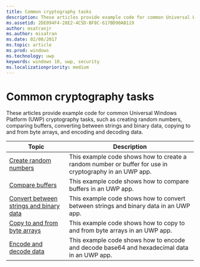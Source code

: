 ```yaml
---
title: Common cryptography tasks
description: These articles provide example code for common Universal Windows Platform (UWP) cryptography tasks, such as creating random numbers, comparing buffers, converting between strings and binary data, copying to and from byte arrays, and encoding and decoding data.
ms.assetid: 2DE094F4-28E2-4C5D-BF8C-617BD90AB119
author: msatranjr
ms.author: misatran
ms.date: 02/08/2017
ms.topic: article
ms.prod: windows
ms.technology: uwp
keywords: windows 10, uwp, security
ms.localizationpriority: medium
---
```


# Common cryptography tasks

These articles provide example code for common Universal Windows Platform (UWP) cryptography tasks, such as creating random numbers, comparing buffers, converting between strings and binary data, copying to and from byte arrays, and encoding and decoding data.

| Topic                                                                                 | Description                                                                                            |
|---------------------------------------------------------------------------------------|--------------------------------------------------------------------------------------------------------|
| [Create random numbers](create-random-numbers.md)                                     | This example code shows how to create a random number or buffer for use in cryptography in an UWP app. |
| [Compare buffers](compare-buffers.md)                                                 | This example code shows how to compare buffers in an UWP app.                                          |
| [Convert between strings and binary data](convert-between-strings-and-binary-data.md) | This example code shows how to convert between strings and binary data in an UWP app.                  |
| [Copy to and from byte arrays](copy-to-and-from-byte-arrays.md)                       | This example code shows how to copy to and from byte arrays in an UWP app.                             |
| [Encode and decode data](encode-and-decode-data.md)                                   | This example code shows how to encode and decode base64 and hexadecimal data in an UWP app.            |

